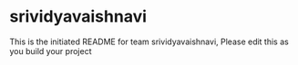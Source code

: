# srividyavaishnavi
This is the initiated README for team srividyavaishnavi, Please edit this as you build your project
